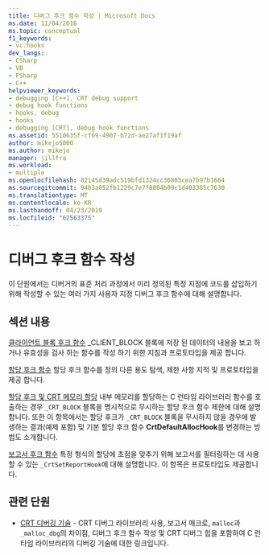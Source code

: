 ```yaml
---
title: 디버그 후크 함수 작성 | Microsoft Docs
ms.date: 11/04/2016
ms.topic: conceptual
f1_keywords:
- vc.hooks
dev_langs:
- CSharp
- VB
- FSharp
- C++
helpviewer_keywords:
- debugging [C++], CRT debug support
- debug hook functions
- hooks, debug
- hooks
- debugging [CRT], debug hook functions
ms.assetid: 5510635f-cf69-4907-b72d-ae27af1f19af
author: mikejo5000
ms.author: mikejo
manager: jillfra
ms.workload:
- multiple
ms.openlocfilehash: 82145d39adc519bfd1324cc36805cea7b97b1664
ms.sourcegitcommit: 94b3a052fb1229c7e7f8804b09c1d403385c7630
ms.translationtype: MT
ms.contentlocale: ko-KR
ms.lasthandoff: 04/23/2019
ms.locfileid: "62563375"
---
```

# <a name="debug-hook-function-writing"></a>디버그 후크 함수 작성
이 단원에서는 디버거의 표준 처리 과정에서 미리 정의된 특정 지점에 코드를 삽입하기 위해 작성할 수 있는 여러 가지 사용자 지정 디버그 후크 함수에 대해 설명합니다.

## <a name="in-this-section"></a>섹션 내용
 [클라이언트 블록 후크 함수](../debugger/client-block-hook-functions.md) _CLIENT_BLOCK 블록에 저장 된 데이터의 내용을 보고 하거나 유효성을 검사 하는 함수를 작성 하기 위한 지침과 프로토타입을 제공 합니다.

 [할당 후크 함수](../debugger/allocation-hook-functions.md) 할당 후크 함수를 정의 다른 용도 탐색, 제한 사항 지적 및 프로토타입을 제공 합니다.

 [할당 후크 및 CRT 메모리 할당](../debugger/allocation-hooks-and-c-run-time-memory-allocations.md) 내부 메모리를 할당하는 C 런타임 라이브러리 함수를 호출하는 경우 `_CRT_BLOCK`  블록을 명시적으로 무시하는 할당 후크 함수 제한에 대해 설명합니다. 또한 이 항목에서는 할당 후크가 `_CRT_BLOCK` 블록을 무시하지 않을 경우에 발생하는 결과(예제 포함) 및 기본 할당 후크 함수 **CrtDefaultAllocHook**를 변경하는 방법도 소개합니다.

 [보고서 후크 함수](../debugger/report-hook-functions.md) 특정 형식의 할당에 초점을 맞추기 위해 보고서를 필터링하는 데 사용할 수 있는 `_CrtSetReportHook`에 대해 설명합니다. 이 항목은 프로토타입도 제공합니다.

## <a name="related-sections"></a>관련 단원

- [CRT 디버깅 기술](../debugger/crt-debugging-techniques.md) - CRT 디버그 라이브러리 사용, 보고서 매크로, `malloc`과 `_malloc_dbg`의 차이점, 디버그 후크 함수 작성 및 CRT 디버그 힙을 포함하여 C 런타임 라이브러리의 디버깅 기술에 대한 링크입니다.